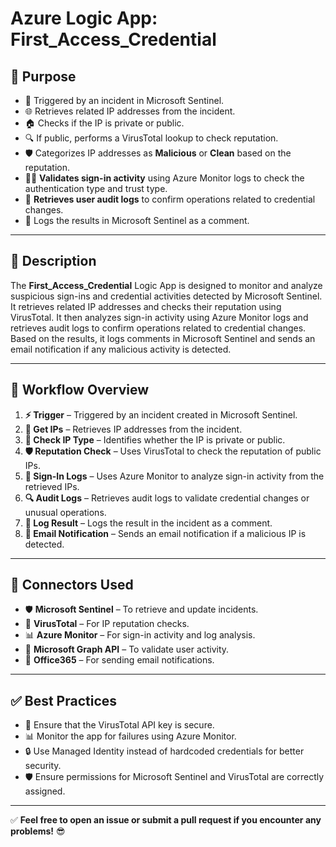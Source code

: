 # Azure Logic App: First_Access_Credential  

## 🎯 **Purpose**  
- 🚀 Triggered by an incident in Microsoft Sentinel.  
- 🌐 Retrieves related IP addresses from the incident.  
- 🏠 Checks if the IP is private or public.  
- 🔍 If public, performs a VirusTotal lookup to check reputation.  
- 🛡️ Categorizes IP addresses as **Malicious** or **Clean** based on the reputation.  
- 🧑‍💻 **Validates sign-in activity** using Azure Monitor logs to check the authentication type and trust type.  
- 🔎 **Retrieves user audit logs** to confirm operations related to credential changes.  
- 📝 Logs the results in Microsoft Sentinel as a comment.  

---

## 📝 **Description**  
The **First_Access_Credential** Logic App is designed to monitor and analyze suspicious sign-ins and credential activities detected by Microsoft Sentinel. It retrieves related IP addresses and checks their reputation using VirusTotal. It then analyzes sign-in activity using Azure Monitor logs and retrieves audit logs to confirm operations related to credential changes. Based on the results, it logs comments in Microsoft Sentinel and sends an email notification if any malicious activity is detected.  

---

## 🔄 **Workflow Overview**  
1. **⚡ Trigger** – Triggered by an incident created in Microsoft Sentinel.  
2. **📡 Get IPs** – Retrieves IP addresses from the incident.  
3. **🔎 Check IP Type** – Identifies whether the IP is private or public.  
4. **🛡️ Reputation Check** – Uses VirusTotal to check the reputation of public IPs.  
5. **📑 Sign-In Logs** – Uses Azure Monitor to analyze sign-in activity from the retrieved IPs.  
6. **🔍 Audit Logs** – Retrieves audit logs to validate credential changes or unusual operations.  
7. **📝 Log Result** – Logs the result in the incident as a comment.  
8. **📧 Email Notification** – Sends an email notification if a malicious IP is detected.  

---

## 🔌 **Connectors Used**  
- 🛡️ **Microsoft Sentinel** – To retrieve and update incidents.  
- 🦠 **VirusTotal** – For IP reputation checks.  
- 📊 **Azure Monitor** – For sign-in activity and log analysis.  
- 💼 **Microsoft Graph API** – To validate user activity.  
- 📧 **Office365** – For sending email notifications.  

---

## ✅ **Best Practices**  
- 🔑 Ensure that the VirusTotal API key is secure.  
- 📊 Monitor the app for failures using Azure Monitor.  
- 🔒 Use Managed Identity instead of hardcoded credentials for better security.  
- 🛡️ Ensure permissions for Microsoft Sentinel and VirusTotal are correctly assigned.  

---

✅ **Feel free to open an issue or submit a pull request if you encounter any problems!** 😎  
